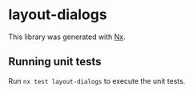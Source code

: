 # layout-dialogs

This library was generated with [Nx](https://nx.dev).

## Running unit tests

Run `nx test layout-dialogs` to execute the unit tests.
